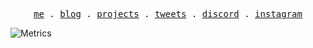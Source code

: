 <p align="center">
  <samp>
    <a href="https://winit.dev">me</a> .
    <a href="https://winit.dev/blog">blog</a> .
    <a href="https://winit.dev/projects">projects</a> . 
    <a href="https://twitter.com/hiwinit">tweets</a> .
    <a href="https://www.discord.gg/kstbmvGRXx">discord</a> .
    <a href="https://instagram.com/heywinit">instagram</a>
  </samp>
</p>
<picture>
  <img src="/github-metrics.svg" alt="Metrics">
</picture>
